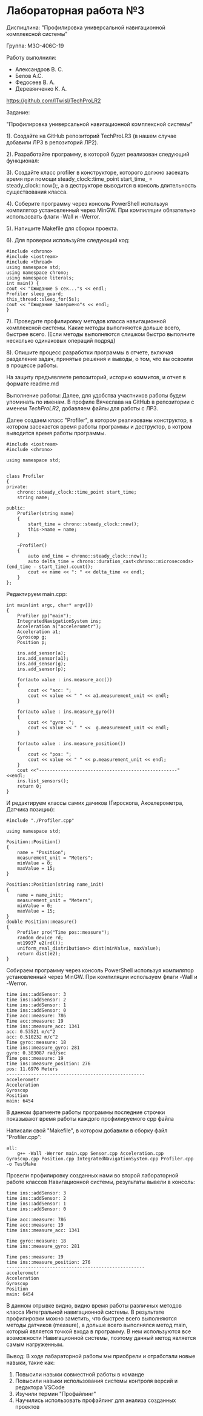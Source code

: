 # Лабораторная работа №3

Диспицлина: "Профилировка универсальной навигационной комплексной системы"

Группа:
М3О-406С-19

Работу выполнили:
- Александров В. С.
- Белов А.С.
- Федосеев В. А.
- Деревянченко К. А.

https://github.com/lTwisl/TechProLR2

Задание:

"Профилировка универсальной навигационной комплексной системы"

1). Создайте на GitHub репозиторий TechProLR3 (в нашем случае добавили ЛР3 в репозиторий ЛР2).

2). Разработайте программу, в которой будет реализован следующий функционал:

3). Создайте класс profiler в конструкторе, которого должно засекать время при помощи
steady_clock::time_point start_time_ = steady_clock::now();, а в деструкторе выводится в консоль длительность существования
класса.

4). Соберите программу через консоль PowerShell используя компилятор
установленный через MinGW. При компиляции обязательно
использовать флаги -Wall и -Werror.

5). Напишите Makefile для сборки проекта.

6). Для проверки используйте следующий код:
```
#include <chrono>
#include <iostream>
#include <thread>
using namespace std;
using namespace chrono;
using namespace literals;
int main() {
cout << "Ожидание 5 сек..."s << endl;
Profiler sleep_guard;
this_thread::sleep_for(5s);
cout << "Ожидание завершено"s << endl;
}
```

7). Проведите профилировку методов класса навигационной комплексной системы. Какие методы выполняются дольше всего, быстрее всего.
(Если методы выполняются слишком быстро выполните несколько одинаковых операций подряд)

8). Опишите процесс разработки программы в отчете, включая разделение задач, принятые решения и выводы, о том, что вы освоили в процессе
работы.

На защиту предъявляете репозиторий, историю коммитов, и отчет в формате
readme.md


Выполнение работы:
Далее, для удобства участников работы будем упоминать по именам. В профиле Вячеслава на GitHub в репозитории с именем *TechProLR2*, добавляем файлы для работы с ЛР3.

Далее создаем класс "Profiler", в котором реализованы конструктор, в котором засекается время работы программы и деструктор, в котром 
выводится время работы программы.
```
#include <iostream>
#include <chrono>

using namespace std;


class Profiler
{
private:
    chrono::steady_clock::time_point start_time;
    string name;

public:
    Profiler(string name)
    {
        start_time = chrono::steady_clock::now();
        this->name = name;
    }

    ~Profiler()
    {
        auto end_time = chrono::steady_clock::now();
        auto delta_time = chrono::duration_cast<chrono::microseconds>(end_time - start_time).count();
        cout << name << ": " << delta_time << endl;
    }
};
```
Редактируем main.cpp:
```
int main(int argc, char* argv[])
{
    Profiler pp("main");
    IntegratedNavigationSystem ins;
    Acceleration a("accelerometr");
    Acceleration a1;
    Gyroscop g;
    Position p;

    ins.add_sensor(a);
    ins.add_sensor(a1);
    ins.add_sensor(g);
    ins.add_sensor(p);

    for(auto value : ins.measure_acc())
    {
        cout << "acc: ";
        cout << value << " " << a1.measurement_unit << endl;
    }

    for(auto value : ins.measure_gyro())
    {
        cout << "gyro: ";
        cout << value << " " <<  g.measurement_unit << endl;
    }

    for(auto value : ins.measure_position())
    {
        cout << "pos: ";
        cout << value << " " << p.measurement_unit << endl;
    }
    cout <<"---------------------------------------------------"<<endl;
    ins.list_sensors();
    return 0;
}
```
И редактируем классы самих дачиков (Гироскопа,  Акселерометра, Датчика позиции):
```
#include "./Profiler.cpp"

using namespace std;

Position::Position()
{
    name = "Position";
    measurement_unit = "Meters";
    minValue = 0;
    maxValue = 15;
}

Position::Position(string name_init)
{
    name = name_init;
    measurement_unit = "Meters";
    minValue = 0;
    maxValue = 15;
}
double Position::measure()
{
    Profiler pro("Time pos::measure");
    random_device rd;
    mt19937 e2(rd());
    uniform_real_distribution<> dist(minValue, maxValue);
    return dist(e2);
}
```
Собираем программу через консоль PowerShell используя компилятор установленный через MinGW. При компиляции 
используем флаги -Wall и -Werror.
```
time ins::addSensor: 3
time ins::addSensor: 2
time ins::addSensor: 1
time ins::addSensor: 0
Time acc::measure: 786
Time acc::measure: 19
time ins::measure_acc: 1341
acc: 0.53521 m/c^2
acc: 0.510232 m/c^2
Time gyro::measure: 18
time ins::measure_gyro: 281
gyro: 0.383087 rad/sec
Time pos::measure: 19
time ins::measure_position: 276
pos: 11.6976 Meters
---------------------------------------------------
accelerometr
Acceleration
Gyroscop
Position
main: 6454
```
В данном фрагменте работы программы последние строчки показывают время работы каждого профилируемого cpp файла

Написали свой "Makefile", в котором добавили в сборку файл "Profiler.cpp":
```
all:
	g++ -Wall -Werror main.cpp Sensor.cpp Acceleration.cpp Gyroscop.cpp Position.cpp IntegratedNavigationSystem.cpp Profiler.cpp -o TestMake
```
Провели профилировку созданных нами во второй лабораторной работе классов Навигационной системы, результаты вывели в консоль:
```
time ins::addSensor: 3
time ins::addSensor: 2
time ins::addSensor: 1
time ins::addSensor: 0

Time acc::measure: 786
Time acc::measure: 19
time ins::measure_acc: 1341

Time gyro::measure: 18
time ins::measure_gyro: 281

Time pos::measure: 19
time ins::measure_position: 276
---------------------------------------------------
accelerometr
Acceleration
Gyroscop
Position
main: 6454
```
В данном отрывке видно, видно время работы различных методов класса Интегральной навигационной системы. В результате профилировки можно заметить, что быстрее всего выполняются методы датчиков (measure), а дольше всего выполнялся метод main, который является точкой входа в программу. В нем используются все возможности Навигационной системы, поэтому данный метод является самым нагруженным.

Вывод:
В ходе лабараторной работы мы приобрели и отработали новые навыки, такие как:
1. Повысили навыки совместной работы в команде 
2. Повысили навыки использования системы контроля версий и редактора VSCode
3. Изучили термин "Профайлинг"
4. Научились использовать профайлинг для анализа созданных проектов
